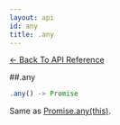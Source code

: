 ```yaml
---
layout: api
id: any
title: .any
---
```



[← Back To API Reference](/docs/api-reference.html)
<div class="api-code-section"><markdown>
##.any

```js
.any() -> Promise
```

Same as [Promise.any(this)](.).
</markdown></div>
